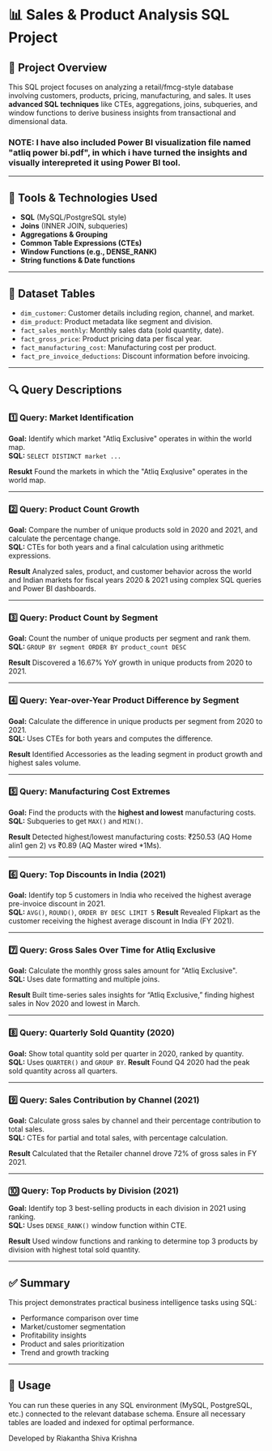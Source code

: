 # 📊 Sales & Product Analysis SQL Project

## 📁 Project Overview

This SQL project focuses on analyzing a retail/fmcg-style database involving customers, products, pricing, manufacturing, and sales. It uses **advanced SQL techniques** like CTEs, aggregations, joins, subqueries, and window functions to derive business insights from transactional and dimensional data.

### NOTE: I have also included Power BI visualization file named "atliq power bi.pdf", in which i have turned the insights and visually interepreted it using Power BI tool.

---

## 🧰 Tools & Technologies Used

- **SQL** (MySQL/PostgreSQL style)
- **Joins** (INNER JOIN, subqueries)
- **Aggregations & Grouping**
- **Common Table Expressions (CTEs)**
- **Window Functions (e.g., DENSE_RANK)**
- **String functions & Date functions**

---

## 📂 Dataset Tables

- `dim_customer`: Customer details including region, channel, and market.
- `dim_product`: Product metadata like segment and division.
- `fact_sales_monthly`: Monthly sales data (sold quantity, date).
- `fact_gross_price`: Product pricing data per fiscal year.
- `fact_manufacturing_cost`: Manufacturing cost per product.
- `fact_pre_invoice_deductions`: Discount information before invoicing.

---

## 🔍 Query Descriptions

### 1️⃣ Query: Market Identification
**Goal:** Identify which market "Atliq Exclusive" operates in within the world map.  
**SQL:** `SELECT DISTINCT market ...`

**Resukt** Found the markets in which the "Atliq Exqlusive" operates in the world map.

---

### 2️⃣ Query: Product Count Growth
**Goal:** Compare the number of unique products sold in 2020 and 2021, and calculate the percentage change.  
**SQL:** CTEs for both years and a final calculation using arithmetic expressions.

**Result** Analyzed sales, product, and customer behavior across the world and Indian markets for fiscal years 2020 & 2021 using complex SQL queries and Power BI dashboards.

---

### 3️⃣ Query: Product Count by Segment
**Goal:** Count the number of unique products per segment and rank them.  
**SQL:** `GROUP BY segment ORDER BY product_count DESC`

**Result** Discovered a 16.67% YoY growth in unique products from 2020 to 2021.

---

### 4️⃣ Query: Year-over-Year Product Difference by Segment
**Goal:** Calculate the difference in unique products per segment from 2020 to 2021.  
**SQL:** Uses CTEs for both years and computes the difference.

**Result** Identified Accessories as the leading segment in product growth and highest sales volume.

---

### 5️⃣ Query: Manufacturing Cost Extremes
**Goal:** Find the products with the **highest and lowest** manufacturing costs.  
**SQL:** Subqueries to get `MAX()` and `MIN()`.

**Result** Detected highest/lowest manufacturing costs: ₹250.53 (AQ Home alin1 gen 2) vs ₹0.89 (AQ Master wired *1Ms).

---

### 6️⃣ Query: Top Discounts in India (2021)
**Goal:** Identify top 5 customers in India who received the highest average pre-invoice discount in 2021.  
**SQL:** `AVG()`, `ROUND()`, `ORDER BY DESC LIMIT 5`
**Result** Revealed Flipkart as the customer receiving the highest average discount in India (FY 2021).

---

### 7️⃣ Query: Gross Sales Over Time for Atliq Exclusive
**Goal:** Calculate the monthly gross sales amount for "Atliq Exclusive".  
**SQL:** Uses date formatting and multiple joins.

**Result** Built time-series sales insights for “Atliq Exclusive,” finding highest sales in Nov 2020 and lowest in March.


---

### 8️⃣ Query: Quarterly Sold Quantity (2020)
**Goal:** Show total quantity sold per quarter in 2020, ranked by quantity.  
**SQL:** Uses `QUARTER()` and `GROUP BY`.
**Result** Found Q4 2020 had the peak sold quantity across all quarters.


---

### 9️⃣ Query: Sales Contribution by Channel (2021)
**Goal:** Calculate gross sales by channel and their percentage contribution to total sales.  
**SQL:** CTEs for partial and total sales, with percentage calculation.

**Result** Calculated that the Retailer channel drove 72% of gross sales in FY 2021.


---

### 🔟 Query: Top Products by Division (2021)
**Goal:** Identify top 3 best-selling products in each division in 2021 using ranking.  
**SQL:** Uses `DENSE_RANK()` window function within CTE.

**Result** Used window functions and ranking to determine top 3 products by division with highest total sold quantity.


---

## ✅ Summary

This project demonstrates practical business intelligence tasks using SQL:
- Performance comparison over time
- Market/customer segmentation
- Profitability insights
- Product and sales prioritization
- Trend and growth tracking

---

## 🚀 Usage

You can run these queries in any SQL environment (MySQL, PostgreSQL, etc.) connected to the relevant database schema. Ensure all necessary tables are loaded and indexed for optimal performance.

Developed by Riakantha Shiva Krishna
